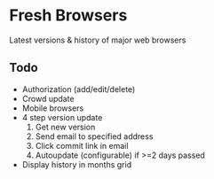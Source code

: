 Fresh Browsers
==============
Latest versions & history of major web browsers


Todo
----
* Authorization (add/edit/delete)
* Crowd update
* Mobile browsers
* 4 step version update
	1. Get new version
	2. Send email to specified address
	3. Click commit link in email
	4. Autoupdate (configurable) if >=2 days passed
* Display history in months grid